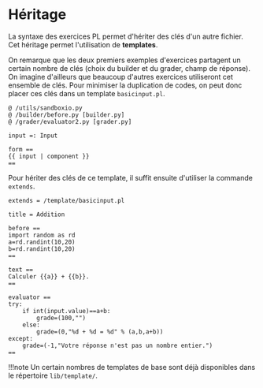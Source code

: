# Héritage

La syntaxe des exercices PL permet d'hériter des clés d'un autre fichier. Cet héritage permet l'utilisation de **templates**.

On remarque que les deux premiers exemples d'exercices partagent un certain nombre de clés (choix du builder et du grader, champ de réponse). On imagine d'ailleurs que beaucoup d'autres exercices utiliseront cet ensemble de clés. Pour minimiser la duplication de codes, on peut donc placer ces clés dans un template `basicinput.pl`.

~~~
@ /utils/sandboxio.py
@ /builder/before.py [builder.py]
@ /grader/evaluator2.py [grader.py]

input =: Input

form ==
{{ input | component }}
==
~~~

Pour hériter des clés de ce template, il suffit ensuite d'utiliser la commande `extends`.

~~~
extends = /template/basicinput.pl

title = Addition

before ==
import random as rd
a=rd.randint(10,20)
b=rd.randint(10,20)
==

text ==
Calculer {{a}} + {{b}}.
==

evaluator ==
try:
    if int(input.value)==a+b:
        grade=(100,"")
    else:
        grade=(0,"%d + %d = %d" % (a,b,a+b))
except:
    grade=(-1,"Votre réponse n'est pas un nombre entier.")
==
~~~

!!!note
  Un certain nombres de templates de base sont déjà disponibles dans le répertoire `lib/template/`.
